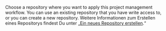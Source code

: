 Choose a repository where you want to apply this project management workflow. You can use an existing repository that you have write access to, or you can create a new repository. Weitere Informationen zum Erstellen eines Repositorys findest Du unter „[Ein neues Repository erstellen](/articles/creating-a-new-repository).“
